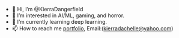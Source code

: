 - 👋 Hi, I’m @KierraDangerfield
- 👀 I’m interested in AI/ML, gaming, and horror.
- 🌱 I’m currently learning deep learning.
- 📫 How to reach me [portfolio](https://kierradangerfield.github.io/), Email:(<a href="mailto:kierradachelle@yahoo.com">kierradachelle@yahoo.com</a>)
<!-- - 💞️ I’m looking to collaborate on -->


<!---
KierraDangerfield/KierraDangerfield is a ✨ special ✨ repository because its `README.md` (this file) appears on your GitHub profile.
You can click the Preview link to take a look at your changes.
--->
